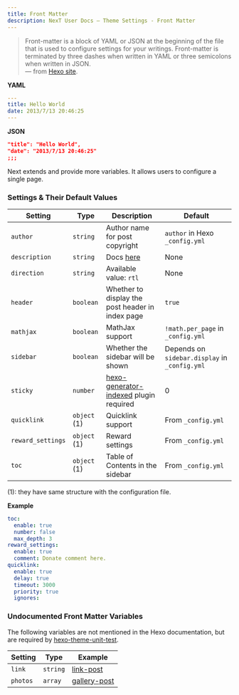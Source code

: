 ```yaml
---
title: Front Matter
description: NexT User Docs – Theme Settings - Front Matter
---
```


> Front-matter is a block of YAML or JSON at the beginning of the file that is used to configure settings for your writings. Front-matter is terminated by three dashes when written in YAML or three semicolons when written in JSON.  
— from [Hexo site](https://hexo.io/docs/front-matter).

**YAML**
```yaml
---
title: Hello World
date: 2013/7/13 20:46:25
---
```

**JSON**
```json
"title": "Hello World",
"date": "2013/7/13 20:46:25"
;;;
```

Next extends and provide more variables. It allows users to configure a single page.

### Settings & Their Default Values

Setting | Type | Description | Default
--- | --- | --- | ---
`author` | `string` | Author name for post copyright | `author` in Hexo `_config.yml`
`description` | `string` | Docs [here](/docs/theme-settings/posts#Preamble-Text) | None
`direction` | `string` | Available value: `rtl` | None
`header` | `boolean` | Whether to display the post header in index page | `true`
`mathjax` | `boolean` | MathJax support | `!math.per_page` in `_config.yml`
`sidebar` | `boolean` | Whether the sidebar will be shown | Depends on `sidebar.display` in `_config.yml`
`sticky` | `number` | [hexo-generator-indexed](http://github.com/next-theme/hexo-generator-indexed) plugin required | 0
`quicklink` | `object` (1) | Quicklink support | From `_config.yml`
`reward_settings` | `object` (1) | Reward settings | From `_config.yml`
`toc` | `object` (1) | Table of Contents in the sidebar | From `_config.yml`

(1): they have same structure with the configuration file.

**Example**

``` yaml
toc:
  enable: true
  number: false
  max_depth: 3
reward_settings:
  enable: true
  comment: Donate comment here.
quicklink:
  enable: true
  delay: true
  timeout: 3000
  priority: true
  ignores:
```

### Undocumented Front Matter Variables

The following variables are not mentioned in the Hexo documentation, but are required by [hexo-theme-unit-test](https://github.com/hexojs/hexo-theme-unit-test).

Setting | Type | Example
--- | --- | ---
`link` | `string` | [link-post](https://github.com/hexojs/hexo-theme-unit-test/blob/master/source/_posts/link-post.md)
`photos` | `array` | [gallery-post](https://github.com/hexojs/hexo-theme-unit-test/blob/master/source/_posts/gallery-post.md)
